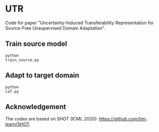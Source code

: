 # UTR
Code for paper "Uncertainty-Induced Transferability Representation for Source-Free Unsupervised Domain Adaptation". 
## Train source model
<code data-enlighter-language="raw" class="EnlighterJSRAW">python train_source.py</code>
## Adapt to target domain
<code data-enlighter-language="raw" class="EnlighterJSRAW">python caf.py</code>
## Acknowledgement
The codes are based on SHOT (ICML 2020): https://github.com/tim-learn/SHOT.
